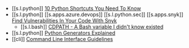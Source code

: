 

-  [[s.l.python]] [10 Python Shortcuts You Need To Know][1]
  -  [[s.l.python]] [[s.apps.azure.devops]] [[s.l.python.sec]] [[s.apps.snyk]] [Find Vulnerabilities In Your Code With Snyk][2]
     -  [[s.l.bash]] [CDPATH - A Bash variable I didn't know existed][3]
  -  [[s.l.python]] [Python Generators Explained][4]
  -  [[cli]] [Command Line Interface Guidelines][5]

[1]: https://youtu.be/CssrFJGH_dU
[2]: https://youtu.be/1N6VBHMoPsw
[3]: https://youtu.be/4-Nun5c3qeA
[4]: https://youtu.be/u3T7hmLthUU
[5]: https://clig.dev/
